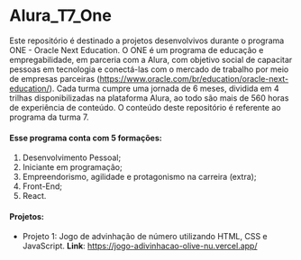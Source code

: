# Alura_T7_One
 
Este repositório é destinado a projetos desenvolvivos durante o programa ONE - Oracle Next Education. O ONE é um programa de educação e empregabilidade, em parceria com a Alura, com objetivo social de capacitar pessoas em tecnologia e conectá-las com o mercado de trabalho por meio de empresas parceiras (https://www.oracle.com/br/education/oracle-next-education/). Cada turma cumpre uma jornada de 6 meses, dividida em 4 trilhas disponibilizadas na plataforma Alura, ao todo são mais de 560 horas de experiência de conteúdo. O conteúdo deste repositório é referente ao programa da turma 7.

#### Esse programa conta com 5 formações:

1) Desenvolvimento Pessoal;
2) Iniciante em programação;
3) Empreendorismo, agilidade e protagonismo na carreira (extra);
4) Front-End;
5) React.

#### Projetos:

- Projeto 1: Jogo de advinhação de número utilizando HTML, CSS e JavaScript.
  **Link**: https://jogo-adivinhacao-olive-nu.vercel.app/
  
